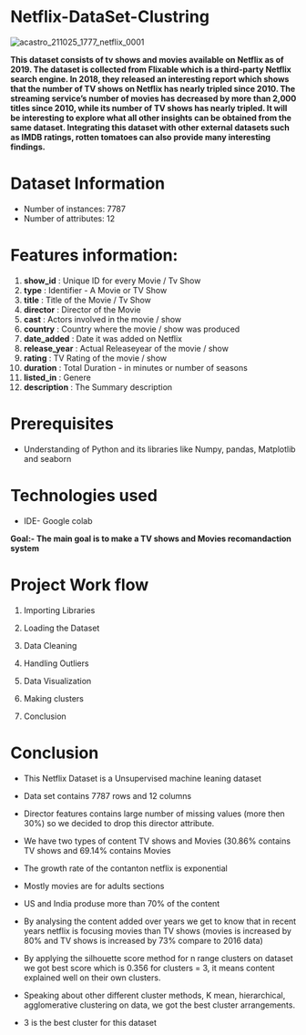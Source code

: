 # Netflix-DataSet-Clustring

![acastro_211025_1777_netflix_0001](https://github.com/tarun422/Netflix-DataSet-Clustring/assets/81609862/2f43079d-615d-4be7-874f-57a69df525ae)

**This dataset consists of tv shows and movies available on Netflix as of 2019. The dataset is collected from Flixable which is a third-party Netflix search engine.
In 2018, they released an interesting report which shows that the number of TV shows on Netflix has nearly tripled since 2010. The streaming service’s number of movies has decreased by more than 2,000 titles since 2010, while its number of TV shows has nearly tripled. It will be interesting to explore what all other insights can be obtained from the same dataset.
Integrating this dataset with other external datasets such as IMDB ratings, rotten tomatoes can also provide many interesting findings.**

# Dataset Information
* Number of instances: 7787
* Number of attributes: 12

# Features information:
1. **show_id** : Unique ID for every Movie / Tv Show
2. **type** : Identifier - A Movie or TV Show
3. **title** : Title of the Movie / Tv Show
4. **director** : Director of the Movie
5. **cast** : Actors involved in the movie / show
6. **country** : Country where the movie / show was produced
7. **date_added** : Date it was added on Netflix
8. **release_year** : Actual Releaseyear of the movie / show
9. **rating** : TV Rating of the movie / show
10. **duration** : Total Duration - in minutes or number of seasons
11. **listed_in** : Genere
12. **description** : The Summary description

# Prerequisites
* Understanding of Python and its libraries like Numpy, pandas, Matplotlib and seaborn

# Technologies used

* IDE- Google colab

**Goal:- The main goal is to make a TV shows and Movies recomandaction system**

# Project Work flow

1. Importing Libraries

2. Loading the Dataset

3. Data Cleaning

4. Handling Outliers

5. Data Visualization
6. Making clusters

7. Conclusion

# Conclusion

* This Netflix Dataset is a Unsupervised machine leaning dataset

* Data set contains 7787 rows and 12 columns

* Director features contains large number of missing values (more then 30%) so we decided to drop this director attribute.

* We have two types of content TV shows and Movies (30.86% contains TV shows and 69.14% contains Movies

* The growth rate of the contanton netflix is exponential

* Mostly movies are for adults sections

* US and India produse more than 70% of the content

* By analysing the content added over years we get to know that in recent years netflix is focusing movies than TV shows (movies is increased by 80% and TV shows is increased by 73% compare to 2016 data)

* By applying the silhouette score method for n range clusters on dataset we got best score which is 0.356 for clusters = 3, it means content explained well on their own clusters.

* Speaking about other different cluster methods, K mean, hierarchical, agglomerative clustering on data, we got the best cluster arrangements.

* 3 is the best cluster for this dataset
